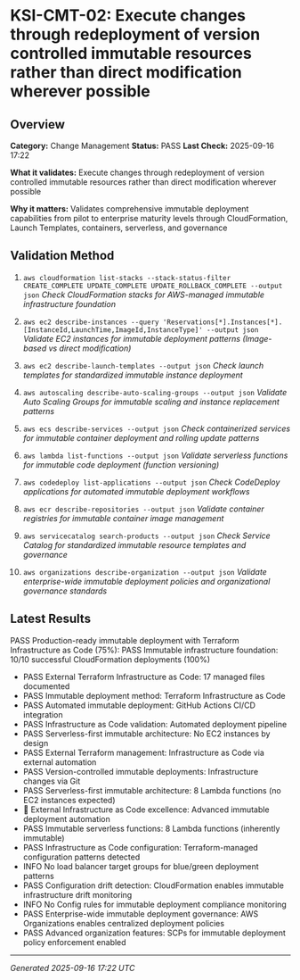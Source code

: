 # KSI-CMT-02: Execute changes through redeployment of version controlled immutable resources rather than direct modification wherever possible

## Overview

**Category:** Change Management
**Status:** PASS
**Last Check:** 2025-09-16 17:22

**What it validates:** Execute changes through redeployment of version controlled immutable resources rather than direct modification wherever possible

**Why it matters:** Validates comprehensive immutable deployment capabilities from pilot to enterprise maturity levels through CloudFormation, Launch Templates, containers, serverless, and governance

## Validation Method

1. `aws cloudformation list-stacks --stack-status-filter CREATE_COMPLETE UPDATE_COMPLETE UPDATE_ROLLBACK_COMPLETE --output json`
   *Check CloudFormation stacks for AWS-managed immutable infrastructure foundation*

2. `aws ec2 describe-instances --query 'Reservations[*].Instances[*].[InstanceId,LaunchTime,ImageId,InstanceType]' --output json`
   *Validate EC2 instances for immutable deployment patterns (Image-based vs direct modification)*

3. `aws ec2 describe-launch-templates --output json`
   *Check launch templates for standardized immutable instance deployment*

4. `aws autoscaling describe-auto-scaling-groups --output json`
   *Validate Auto Scaling Groups for immutable scaling and instance replacement patterns*

5. `aws ecs describe-services --output json`
   *Check containerized services for immutable container deployment and rolling update patterns*

6. `aws lambda list-functions --output json`
   *Validate serverless functions for immutable code deployment (function versioning)*

7. `aws codedeploy list-applications --output json`
   *Check CodeDeploy applications for automated immutable deployment workflows*

8. `aws ecr describe-repositories --output json`
   *Validate container registries for immutable container image management*

9. `aws servicecatalog search-products --output json`
   *Check Service Catalog for standardized immutable resource templates and governance*

10. `aws organizations describe-organization --output json`
   *Validate enterprise-wide immutable deployment policies and organizational governance standards*

## Latest Results

PASS Production-ready immutable deployment with Terraform Infrastructure as Code (75%): PASS Immutable infrastructure foundation: 10/10 successful CloudFormation deployments (100%)
- PASS External Terraform Infrastructure as Code: 17 managed files documented
- PASS Immutable deployment method: Terraform Infrastructure as Code
- PASS Automated immutable deployment: GitHub Actions CI/CD integration
- PASS Infrastructure as Code validation: Automated deployment pipeline
- PASS Serverless-first immutable architecture: No EC2 instances by design
- PASS External Terraform management: Infrastructure as Code via external automation
- PASS Version-controlled immutable deployments: Infrastructure changes via Git
- PASS Serverless-first immutable architecture: 8 Lambda functions (no EC2 instances expected)
- 🎯 External Infrastructure as Code excellence: Advanced immutable deployment automation
- PASS Immutable serverless functions: 8 Lambda functions (inherently immutable)
- PASS Infrastructure as Code configuration: Terraform-managed configuration patterns detected
- INFO No load balancer target groups for blue/green deployment patterns
- PASS Configuration drift detection: CloudFormation enables immutable infrastructure drift monitoring
- INFO No Config rules for immutable deployment compliance monitoring
- PASS Enterprise-wide immutable deployment governance: AWS Organizations enables centralized deployment policies
- PASS Advanced organization features: SCPs for immutable deployment policy enforcement enabled

---
*Generated 2025-09-16 17:22 UTC*